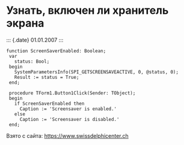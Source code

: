 Узнать, включен ли хранитель экрана
===================================

::: {.date}
01.01.2007
:::

    function ScreenSaverEnabled: Boolean;
     var
       status: Bool;
     begin
       SystemParametersInfo(SPI_GETSCREENSAVEACTIVE, 0, @status, 0);
       Result := status = True;
     end;
     
     procedure TForm1.Button1Click(Sender: TObject);
     begin
       if ScreenSaverEnabled then
         Caption := 'Screensaver is enabled.'
       else
         Caption := 'Screensaver is disabled.'
     end;

Взято с сайта: <https://www.swissdelphicenter.ch>
